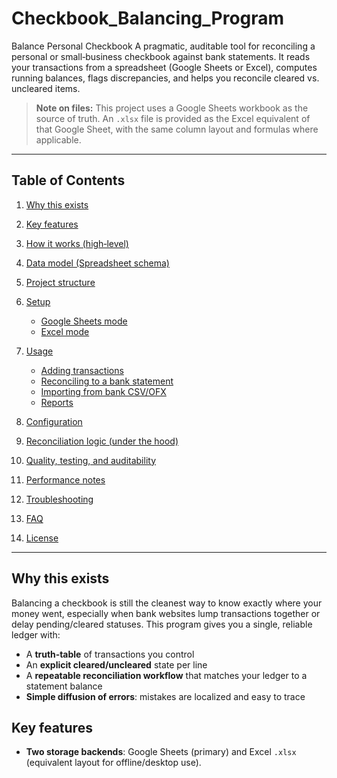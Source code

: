 # Checkbook_Balancing_Program

Balance Personal Checkbook
A pragmatic, auditable tool for reconciling a personal or small‑business checkbook against bank statements. It reads your transactions from a spreadsheet (Google Sheets or Excel), computes running balances, flags discrepancies, and helps you reconcile cleared vs. uncleared items.

> **Note on files:** This project uses a Google Sheets workbook as the source of truth. An `.xlsx` file is provided as the Excel equivalent of that Google Sheet, with the same column layout and formulas where applicable.

---

## Table of Contents

1. [Why this exists](#why-this-exists)
2. [Key features](#key-features)
3. [How it works (high‑level)](#how-it-works-high-level)
4. [Data model (Spreadsheet schema)](#data-model-spreadsheet-schema)
5. [Project structure](#project-structure)
6. [Setup](#setup)

   * [Google Sheets mode](#google-sheets-mode)
   * [Excel mode](#excel-mode)
7. [Usage](#usage)

   * [Adding transactions](#adding-transactions)
   * [Reconciling to a bank statement](#reconciling-to-a-bank-statement)
   * [Importing from bank CSV/OFX](#importing-from-bank-csvofx)
   * [Reports](#reports)
8. [Configuration](#configuration)
9. [Reconciliation logic (under the hood)](#reconciliation-logic-under-the-hood)
10. [Quality, testing, and auditability](#quality-testing-and-auditability)
11. [Performance notes](#performance-notes)
12. [Troubleshooting](#troubleshooting)
13. [FAQ](#faq)
14. [License](#license)

---

## Why this exists

Balancing a checkbook is still the cleanest way to know exactly where your money went, especially when bank websites lump transactions together or delay pending/cleared statuses. This program gives you a single, reliable ledger with:

* A **truth‑table** of transactions you control
* An **explicit cleared/uncleared** state per line
* A **repeatable reconciliation workflow** that matches your ledger to a statement balance
* **Simple diffusion of errors**: mistakes are localized and easy to trace

## Key features

* **Two storage backends**: Google Sheets (primary) and Excel `.xlsx` (equivalent layout for offline/desktop use).
